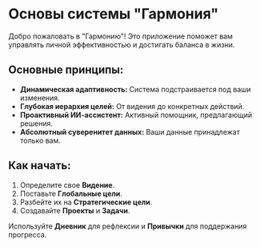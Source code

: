 # Основы системы "Гармония"

Добро пожаловать в "Гармонию"! Это приложение поможет вам управлять личной эффективностью и достигать баланса в жизни.

## Основные принципы:
*   **Динамическая адаптивность:** Система подстраивается под ваши изменения.
*   **Глубокая иерархия целей:** От видения до конкретных действий.
*   **Проактивный ИИ-ассистент:** Активный помощник, предлагающий решения.
*   **Абсолютный суверенитет данных:** Ваши данные принадлежат только вам.

## Как начать:
1.  Определите свое **Видение**.
2.  Поставьте **Глобальные цели**.
3.  Разбейте их на **Стратегические цели**.
4.  Создавайте **Проекты** и **Задачи**.

Используйте **Дневник** для рефлексии и **Привычки** для поддержания прогресса.